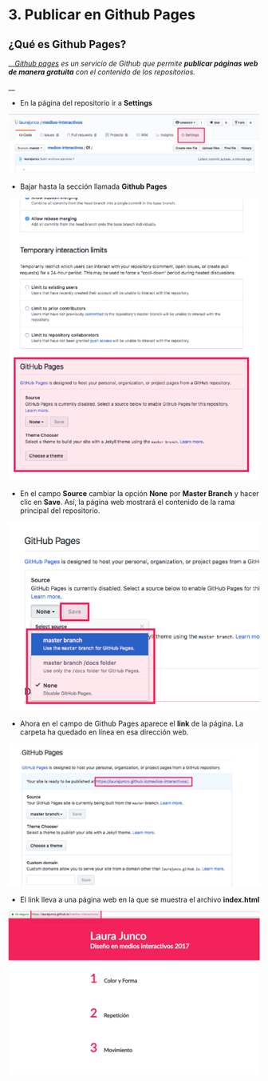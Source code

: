 # 3. Publicar en Github Pages

## ¿Qué es Github Pages?

\_\_[_Github pages_](https://pages.github.com/) _es un servicio de Github que permite **publicar páginas web de manera gratuita** con el contenido de los repositorios._

\_\_

* En la página del repositorio ir a **Settings**

![](../.gitbook/assets/imagenes-91%20%281%29.png)



* Bajar hasta la sección llamada **Github Pages**

![](../.gitbook/assets/archivos-20.png)



* En el campo **Source** cambiar la opción **None** por **Master Branch** y hacer clic en **Save**. Así, la página web mostrará el contenido de la rama principal del repositorio. 

![](../.gitbook/assets/archivos-21.png)



* Ahora en el campo de Github Pages aparece el **link** de la página.  La carpeta ha quedado en línea en esa dirección web.

![](../.gitbook/assets/archivos-22.png)

* El link lleva a una página web en la que se muestra el archivo **index.html**

![](../.gitbook/assets/imagenes-90.png)



